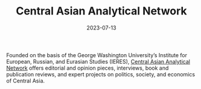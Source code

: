 ﻿---
title: "Central Asian Analytical Network"
linkTitle: "Central Asian Analytical Network"
contributor: ["Aizada Arystanbek"]
created: 2022-07-27
countries: ["Kazakhstan", "Uzbekistan"]
category: ["Independent media"]
tags: ["media", "news", "Central Asian media", "policy", "research"]
date_start: []
date_end: []
data_type: ["news", "analytics"] 
language: ["Russian"]
date: 2023-07-13
description: 
  Offers editorial and opinion pieces, interviews, book and publication reviews, and expert projects on politics, society, and economics of Central Asia.
---

Founded on the basis of the George Washington University’s Institute for European, Russian, and Eurasian Studies (IERES), [Central Asian Analytical Network](https://www.caa-network.org/) offers editorial and opinion pieces, interviews, book and publication reviews, and expert projects on politics, society, and economics of Central Asia. 
